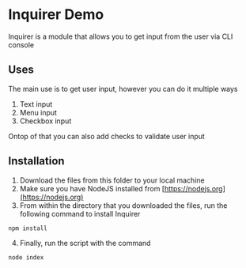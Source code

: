 # Inquirer Demo
Inquirer is a module that allows you to get input from the user via CLI console

## Uses
The main use is to get user input, however you can do it multiple ways
1. Text input
2. Menu input
3. Checkbox input

Ontop of that you can also add checks to validate user input

## Installation
1. Download the files from this folder to your local machine
2. Make sure you have NodeJS installed from [https://nodejs.org](https://nodejs.org)
3. From within the directory that you downloaded the files, run the following command to install Inquirer
```bash
npm install
```
4. Finally, run the script with the command
```bash
node index
```